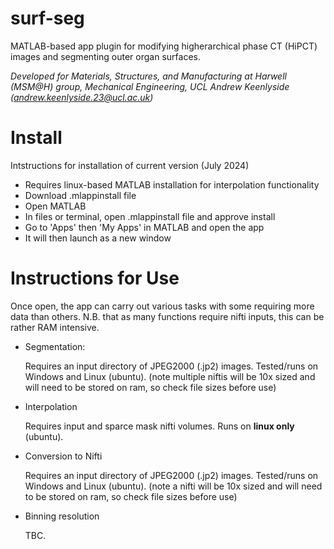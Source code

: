 # surf-seg
MATLAB-based app plugin for modifying higherarchical phase CT (HiPCT) images and segmenting outer organ surfaces.

_Developed for Materials, Structures, and Manufacturing at Harwell (MSM@H) group, Mechanical Engineering, UCL
Andrew Keenlyside (andrew.keenlyside.23@ucl.ac.uk)_

# Install
Intstructions for installation of current version (July 2024)
- Requires linux-based MATLAB installation for interpolation functionality
- Download .mlappinstall file
- Open MATLAB
- In files or terminal, open .mlappinstall file and approve install
- Go to 'Apps' then 'My Apps' in MATLAB and open the app
- It will then launch as a new window

# Instructions for Use
Once open, the app can carry out various tasks with some requiring more data than others. N.B. that as many functions require nifti inputs, this can be rather RAM intensive.

- Segmentation:
  
  Requires an input directory of JPEG2000 (.jp2) images. Tested/runs on Windows and Linux (ubuntu).
  (note multiple niftis will be 10x sized and will need to be stored on ram, so check file sizes before use)


- Interpolation
  
   Requires input and sparce mask nifti volumes. Runs on **linux only** (ubuntu).

  
- Conversion to Nifti
  
  Requires an input directory of JPEG2000 (.jp2) images. Tested/runs on Windows and Linux (ubuntu).
  (note a nifti will be 10x sized and will need to be stored on ram, so check file sizes before use)

  
- Binning resolution
  
  TBC.
